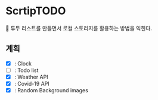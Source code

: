 # ScrtipTODO
💬 투두 리스트를 만들면서 로컬 스토리지를 활용하는 방법을 익힌다.

## 계획
- [x] : Clock
- [ ] : Todo list
- [x] : Weather API
- [x] : Covid-19 API
- [x] : Random Background images
